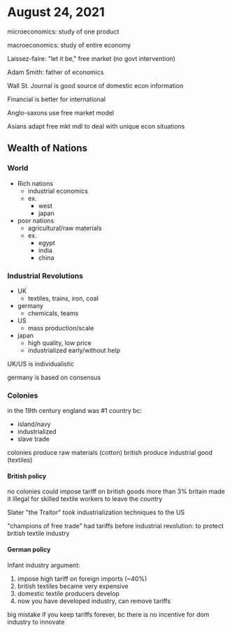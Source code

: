 # August 24, 2021

microeconomics: study of one product

macroeconomics: study of entire economy

Laissez-faire: "let it be," free market (no govt intervention)

Adam Smith: father of economics

Wall St. Journal is good source of domestic econ information

Financial is better for international

Anglo-saxons use free market model

Asians adapt free mkt mdl to deal with unique econ situations

## Wealth of Nations

### World

- Rich nations
  - industrial economics
  - ex.
    - west
    - japan
- poor nations
  - agricultural/raw materials
  - ex.
    - egypt
    - india
    - china

### Industrial Revolutions

- UK
  - textiles, trains, iron, coal
- germany
  - chemicals, teams
- US
  - mass production/scale
- japan
  - high quality, low price
  - industrialized early/without help

UK/US is individualistic

germany is based on consensus

### Colonies

in the 19th century england was #1 country bc:

- island/navy
- industrialized
- slave trade

colonies produce raw materials (cotton)
british produce industrial good (textiles)

#### British policy

no colonies could impose tariff on british goods more than 3%
britain made it illegal for skilled textile workers to leave the country

Slater "the Traitor" took industrialization techniques to the US

"champions of free trade" had tariffs before industrial revolution: to protect british textile industry

#### German policy

Infant industry argument:

1. impose high tariff on foreign imports (~40%)
2. british textiles became very expensive
3. domestic textile producers develop
4. now you have developed industry, can remove tariffs

big mistake if you keep tariffs forever, bc there is no incentive for dom industry to innovate
